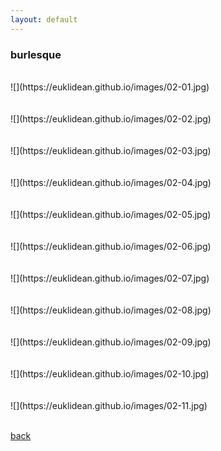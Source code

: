 ```yaml
---
layout: default
---
```


### burlesque

<BR>
![](https://euklidean.github.io/images/02-01.jpg)
<BR>
<BR>
<BR>
![](https://euklidean.github.io/images/02-02.jpg)
<BR>
<BR>
<BR>
![](https://euklidean.github.io/images/02-03.jpg)
<BR>
<BR>
<BR>
![](https://euklidean.github.io/images/02-04.jpg)
<BR>
<BR>
<BR>
![](https://euklidean.github.io/images/02-05.jpg)
<BR>
<BR>
<BR>
![](https://euklidean.github.io/images/02-06.jpg)
<BR>
<BR>
<BR>
![](https://euklidean.github.io/images/02-07.jpg)
<BR>
<BR>
<BR>
![](https://euklidean.github.io/images/02-08.jpg)
<BR>
<BR>
<BR>
![](https://euklidean.github.io/images/02-09.jpg)
<BR>
<BR>
<BR>
![](https://euklidean.github.io/images/02-10.jpg)
<BR>
<BR>
<BR>
![](https://euklidean.github.io/images/02-11.jpg)
<BR>
<BR>

[back](./)
